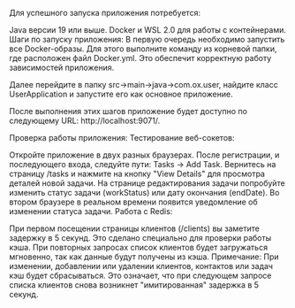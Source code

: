 Для успешного запуска приложения потребуется:

Java версии 19 или выше.
Docker и WSL 2.0 для работы с контейнерами.
Шаги по запуску приложения:
В первую очередь необходимо запустить все Docker-образы. Для этого выполните команду из корневой папки, где расположен файл Docker.yml. Это обеспечит корректную работу зависимостей приложения.

Далее перейдите в папку src->main->java->com.ox.user, найдите класс UserApplication и запустите его как основное приложение.

После выполнения этих шагов приложение будет доступно по следующему URL: http://localhost:9071/.

Проверка работы приложения:
Тестирование веб-сокетов:

Откройте приложение в двух разных браузерах.
После регистрации, и последующего входа, следуйте пути: Tasks -> Add Task.
Вернитесь на страницу /tasks и нажмите на кнопку "View Details" для просмотра деталей новой задачи.
На странице редактирования задачи попробуйте изменить статус задачи (workStatus) или дату окончания (endDate). Во втором браузере в реальном времени появится уведомление об изменении статуса задачи.
Работа с Redis:

При первом посещении страницы клиентов (/clients) вы заметите задержку в 5 секунд. Это сделано специально для проверки работы кэша.
При повторных запросах список клиентов будет загружаться мгновенно, так как данные будут получены из кэша.
Примечание: При изменении, добавлении или удалении клиентов, контактов или задач кэш будет сбрасываться. Это означает, что при следующем запросе списка клиентов снова возникнет "имитированная" задержка в 5 секунд.
